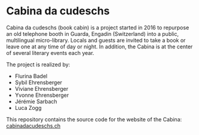 # Cabina da cudeschs

Cabina da cudeschs (book cabin) is a project started in 2016 to repurpose 
an old telephone booth in Guarda, Engadin (Switzerland) into a public, multilingual micro-library. Locals and 
guests are invited to take a book or leave one at any time of day or night. In addition, 
the Cabina is at the center of several literary events each year.

The project is realized by:

* Flurina Badel
* Sybil Ehrensberger
* Viviane Ehrensberger
* Yvonne Ehrensberger
* Jérémie Sarbach
* Luca Zogg

This repository contains the source code for the website of the Cabina: [cabinadacudeschs.ch](http://cabinadacudeschs.ch)